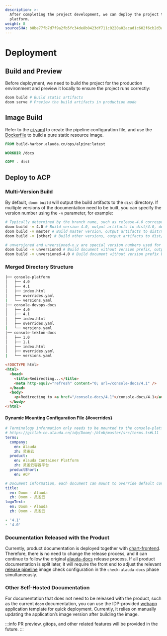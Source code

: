 ```yaml
---
description: >-
  After completing the project development, we can deploy the project to the ACP
  platform.
weight: 8
sourceSHA: b8be77fb7d7f9a2fb5fc34de8b0423df711c0220a02acad1c602f6cb2d3ab36a
---
```


# Deployment

## Build and Preview

Before deployment, we need to build the project for the production environment and preview it locally to ensure the project runs correctly:

```bash
doom build # Build static artifacts
doom serve # Preview the build artifacts in production mode
```

## Image Build

Refer to the [ci.yaml](https://gitlab-ce.alauda.cn/idp/Doom/-/blob/master/.build/ci.yaml) to create the pipeline configuration file, and use the [Dockerfile](https://gitlab-ce.alauda.cn/idp/Doom/-/blob/master/Dockerfile) to build a pure static resource image.

```dockerfile
FROM build-harbor.alauda.cn/ops/alpine:latest

WORKDIR /docs

COPY . dist
```

## Deploy to ACP

### Multi-Version Build

By default, `doom build` will output the build artifacts to the `dist` directory. If multiple versions of the documentation need to be built, you can specify the version number using the `-v` parameter, for example:

```bash
# Typically determined by the branch name, such as release-4.0 corresponding to version 4.0
doom build -v 4.0 # Build version 4.0, output artifacts to dist/4.0, documentation access path is {base}/4.0
doom build -v master # Build master version, output artifacts to dist/master, documentation access path is {base}/master
doom build -v {other} # Build other versions, output artifacts to dist/{other}, documentation access path is {base}/{other}

# unversioned and unversioned-x.y are special version numbers used for building documents without version prefixes
doom build -v unversioned # Build document without version prefix, output artifacts to dist/unversioned, documentation access path is {base}
doom build -v unversioned-4.0 # Build document without version prefix but display version number 4.0 in the navigation bar, output artifacts to dist/unversioned, documentation access path is {base}
```

### Merged Directory Structure

```sh
├── console-platform
│   ├── 4.0
│   ├── 4.1
│   ├── index.html
│   ├── overrides.yaml
|   └── versions.yaml
│── console-devops-docs
│   ├── 4.0
│   ├── 4.1
│   ├── index.html
│   ├── overrides.yaml
|   └── versions.yaml
│── console-tekton-docs
│   ├── 1.0
│   ├── 1.1
│   ├── index.html
│   ├── overrides.yaml
|   └── versions.yaml
```

```html title="index.html"
<!DOCTYPE html>
<html>
  <head>
    <title>Redirecting...</title>
    <meta http-equiv="refresh" content="0; url=/console-docs/4.1" />
  </head>
  <body>
    <p>Redirecting to <a href="/console-docs/4.1">/console-docs/4.1</a></p>
  </body>
</html>
```

#### Dynamic Mounting Configuration File {#overrides}

```yaml title="overrides.yaml"
# Terminology information only needs to be mounted to the console-platform entry once, the following is the default configuration without dynamic mounting
# https://gitlab-ce.alauda.cn/idp/Doom/-/blob/master/src/terms.ts#L11
terms:
  company:
    en: Alauda
    zh: 灵雀云
  product:
    en: Alauda Container Platform
    zh: 灵雀云容器平台
  productShort:
    en: ACP

# Document information, each document can mount to override default configuration
title:
  en: Doom - Alauda
  zh: Doom - 灵雀云
logoText:
  en: Doom - Alauda
  zh: Doom - 灵雀云
```

```yaml title="versions.yaml"
- '4.1'
- '4.0'
```

### Documentation Released with the Product

Currently, product documentation is deployed together with [chart-frontend](https://gitlab-ce.alauda.cn/frontend/chart-frontend/-/blob/master/chart/values.yaml#L78-107). Therefore, there is no need to change the release process, and it can continue to follow the original [alauda-docs](https://gitlab-ce.alauda.cn/alauda/alauda-docs) release process. If all product documentation is split later, it will require the front end to adjust the relevant [release pipeline](https://edge.alauda.cn/console-devops/workspace/frontend/cd?delivery=packager-frontend-chart) image check configuration in the `check-alauda-docs` phase simultaneously.

### Other Self-Hosted Documentation

For documentation that does not need to be released with the product, such as the current `doom` documentation, you can use the IDP-provided [webapp](https://edge.alauda.cn/console-acp/app-market/idp~alauda-idp~idp/chart/webapp.idp-repo/latest) application template for quick deployment. Currently, it relies on manually updating the application’s image version after building the image.

:::info
PR preview, gitops, and other related features will be provided in the future.
:::
